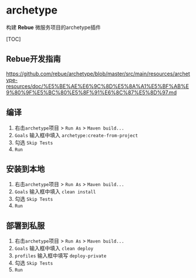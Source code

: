 # archetype

构建 **Rebue** 微服务项目的archetype插件

[TOC]

## Rebue开发指南

<https://github.com/rebue/archetype/blob/master/src/main/resources/archetype-resources/doc/%E5%BE%AE%E6%9C%8D%E5%8A%A1%E5%BF%AB%E9%80%9F%E5%BC%80%E5%8F%91%E6%8C%87%E5%8D%97.md>

## 编译

1. 右击`archetype`项目 > `Run As` > `Maven build...`
2. `Goals` 输入框中填入 `archetype:create-from-project`
3. 勾选 `Skip Tests`
4. `Run`

## 安装到本地

1. 右击`archetype`项目 > `Run As` > `Maven build...`
2. `Goals` 输入框中填入 `clean install`
3. 勾选 `Skip Tests`
4. `Run`

## 部署到私服

1. 右击`archetype`项目 > `Run As` > `Maven build...`
2. `Goals` 输入框中填入 `clean deploy`
3. `profiles` 输入框中填写 `deploy-private`
4. 勾选 `Skip Tests`
5. `Run`